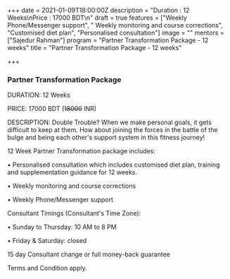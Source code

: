 +++
date = 2021-01-09T18:00:00Z
description = "Duration : 12 Weeks\nPrice : 17000 BDT\n"
draft = true
features = ["Weekly Phone/Messenger support", " Weekly monitoring and course corrections", "Customised diet plan", "Personalised consultation"]
image = ""
mentors = ["Sajedur Rahman"]
program = "Partner Transformation Package - 12 weeks"
title = "Partner Transformation Package - 12 weeks"

+++
### Partner Transformation Package

DURATION: 12 Weeks

PRICE: 17000 BDT (~~18000~~ INR)

DESCRIPTION: Double Trouble? When we make personal goals, it gets difficult to keep at them. How about joining the forces in the battle of the bulge and being each other's support system in this fitness journey!

12 Week Partner Transformation package includes:

• Personalised consultation which includes customised diet plan, training and supplementation guidance for 12 weeks.

• Weekly monitoring and course corrections

• Weekly Phone/Messenger support

Consultant Timings (Consultant's Time Zone):

• Sunday to Thursday: 10 AM to 8 PM

• Friday & Saturday: closed

15 day Consultant change or full money-back guarantee

Terms and Condition apply.